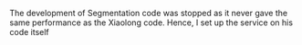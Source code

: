 The development of Segmentation code was stopped as it never gave
  the same performance as the Xiaolong code. Hence, I set up the service on his
  code itself
